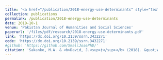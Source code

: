 ```yaml
---
title: '<a href="/publication/2018-energy-use-determinants" style="text-decoration:none;">Appraisal of the Determinants of Energy Use in Lapai Local Government</a>'
collection: publications
permalink: /publication/2018-energy-use-determinants
date: 2018-10-1
venue: 'Pakistan Journal of Humanities and Social Sciences'
paperurl: '/files/pdf/research/2018-energy-use-determinants.pdf'
link: 'https://dx.doi.org/10.2139/ssrn.3432271'
code: 'https://dx.doi.org/10.2139/ssrn.3432271'
#github: 'https://github.com/SmallJosePhD/'
citation: 'Sakanko, M.A. & <b>David, J.<sup>†</sup></b> (2018). &quot;Appraisal of the Determinants of Energy Use in Lapai Local Government.&quot; <i>Pakistan Journal of Humanities and Social Sciences</i>, <i>6</i>(4), 443-457. doi:10.2139/ssrn.3432271'
---
```

